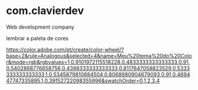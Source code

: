 # com.clavierdev
Web development company

lembrar a paleta de cores

https://color.adobe.com/pt/create/color-wheel/?base=2&rule=Analogous&selected=4&name=Meu%20tema%20do%20Color&mode=rgb&rgbvalues=1,0.9101972115518228,0.4833333333333333,0.91,0.5402868776658756,0.4398333333333333,0.8117647058823529,0.5333333333333333,1,0.5345879810884504,0.8068980904679093,0.91,0.469447747335895,1,0.39152722098355996&swatchOrder=0,1,2,3,4